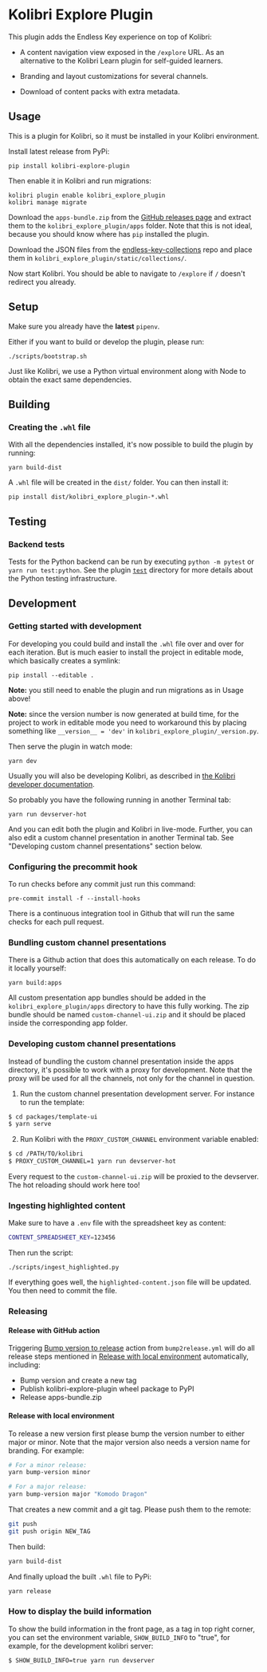 # Kolibri Explore Plugin

This plugin adds the Endless Key experience on top of Kolibri:

- A content navigation view exposed in the `/explore` URL. As an
  alternative to the Kolibri Learn plugin for self-guided learners.

- Branding and layout customizations for several channels.

- Download of content packs with extra metadata.

## Usage

This is a plugin for Kolibri, so it must be installed in your Kolibri
environment.

Install latest release from PyPi:

```
pip install kolibri-explore-plugin
```

Then enable it in Kolibri and run migrations:

```
kolibri plugin enable kolibri_explore_plugin
kolibri manage migrate
```

Download the `apps-bundle.zip` from the [GitHub releases
page](https://github.com/endlessm/kolibri-explore-plugin/releases) and
extract them to the `kolibri_explore_plugin/apps` folder.  Note that
this is not ideal, because you should know where has `pip` installed
the plugin.

Download the JSON files from the
[endless-key-collections](https://github.com/endlessm/endless-key-collections/tree/main/json)
repo and place them in `kolibri_explore_plugin/static/collections/`.

Now start Kolibri. You should be able to navigate to `/explore` if `/`
doesn't redirect you already.

## Setup

Make sure you already have the **latest** `pipenv`.

Either if you want to build or develop the plugin, please run:

```
./scripts/bootstrap.sh
```

Just like Kolibri, we use a Python virtual environment along with Node
to obtain the exact same dependencies.

## Building
### Creating the `.whl` file

With all the dependencies installed, it's now possible to build the
plugin by running:

```
yarn build-dist
```

A `.whl` file will be created in the `dist/` folder. You
can then install it:

```
pip install dist/kolibri_explore_plugin-*.whl
```

## Testing
### Backend tests

Tests for the Python backend can be run by executing `python -m pytest`
or `yarn run test:python`. See the plugin
[`test`](kolibri_explore_plugin/test) directory for more details about
the Python testing infrastructure.

## Development
### Getting started with development

For developing you could build and install the `.whl` file over and
over for each iteration. But is much easier to install the project in
editable mode, which basically creates a symlink:

```
pip install --editable .
```

**Note:** you still need to enable the plugin and run migrations as in
Usage above!

**Note:** since the version number is now generated at build time, for
the project to work in editable mode you need to workaround this by placing
something like `__version__ = 'dev'` in `kolibri_explore_plugin/_version.py`.

Then serve the plugin in watch mode:

```
yarn dev
```

Usually you will also be developing Kolibri, as described in
[the Kolibri developer documentation](https://kolibri-dev.readthedocs.io/en/develop/getting_started.html).

So probably you have the following running in another Terminal tab:

```
yarn run devserver-hot
```

And you can edit both the plugin and Kolibri in live-mode. Further,
you can also edit a custom channel presentation in another Terminal
tab. See "Developing custom channel presentations" section below.

### Configuring the precommit hook

To run checks before any commit just run this command:

```
pre-commit install -f --install-hooks
```

There is a continuous integration tool in Github that will run the
same checks for each pull request.

### Bundling custom channel presentations

There is a Github action that does this automatically on each
release. To do it locally yourself:

```
yarn build:apps
```

All custom presentation app bundles should be added in the
`kolibri_explore_plugin/apps` directory to have this fully working.
The zip bundle should be named `custom-channel-ui.zip` and it should
be placed inside the corresponding app folder.

### Developing custom channel presentations

Instead of bundling the custom channel presentation inside the apps
directory, it's possible to work with a proxy for development. Note
that the proxy will be used for all the channels, not only for the
channel in question.

1. Run the custom channel presentation development server. For
   instance to run the template:

```bash
$ cd packages/template-ui
$ yarn serve
```

2. Run Kolibri with the `PROXY_CUSTOM_CHANNEL` environment variable
   enabled:

```bash
$ cd /PATH/TO/kolibri
$ PROXY_CUSTOM_CHANNEL=1 yarn run devserver-hot
```

Every request to the `custom-channel-ui.zip` will be proxied to the
devserver. The hot reloading should work here too!

### Ingesting highlighted content

Make sure to have a `.env` file with the spreadsheet key as content:

```bash
CONTENT_SPREADSHEET_KEY=123456
```

Then run the script:

```
./scripts/ingest_highlighted.py
```

If everything goes well, the `highlighted-content.json` file will be
updated. You then need to commit the file.

### Releasing

#### Release with GitHub action

Triggering [Bump version to release](https://github.com/endlessm/kolibri-explore-plugin/actions/workflows/bump2release.yml)
action from `bump2release.yml` will do all release steps mentioned in
[Release with local environment](#release-with-local-environment)
automatically, including:
* Bump version and create a new tag
* Publish kolibri-explore-plugin wheel package to PyPI
* Release apps-bundle.zip

#### Release with local environment

To release a new version first please bump the version number to
either major or minor. Note that the major version also needs a version
name for branding. For example:

```bash
# For a minor release:
yarn bump-version minor

# For a major release:
yarn bump-version major "Komodo Dragon"
```

That creates a new commit and a git tag. Please push them to the
remote:

```bash
git push
git push origin NEW_TAG
```

Then build:

```bash
yarn build-dist
```

And finally upload the built `.whl` file to PyPi:

```bash
yarn release
```

### How to display the build information

To show the build information in the front page, as a tag in top right corner,
you can set the environment variable, `SHOW_BUILD_INFO` to "true", for example,
for the development kolibri server:

```
$ SHOW_BUILD_INFO=true yarn run devserver
```
